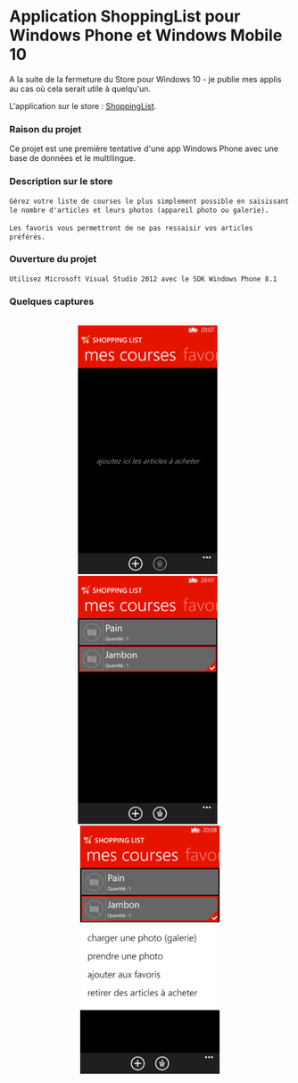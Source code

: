 # Application ShoppingList pour Windows Phone et Windows Mobile 10

A la suite de la fermeture du Store pour Windows 10 - je publie mes applis au cas où cela serait utile à quelqu'un.

L'application sur le store : [ShoppingList](https://www.microsoft.com/store/apps/9NBLGGH0JWVV).

### Raison du projet

Ce projet est une première tentative d'une app Windows Phone avec une base de données et le multilingue.

### Description sur le store

```console
Gérez votre liste de courses le plus simplement possible en saisissant le nombre d'articles et leurs photos (appareil photo ou galerie).

Les favoris vous permettront de ne pas ressaisir vos articles préférés.
```

### Ouverture du projet

```console
Utilisez Microsoft Visual Studio 2012 avec le SDK Windows Phone 8.1
```

### Quelques captures

<p align="center">
 </br>
 <img src="Captures/720P-01.png" width="250">
 &nbsp;
 <img src="Captures/720P-02.png" width="250">
 &nbsp;
 <img src="Captures/720P-03.png" width="250">
</p>
